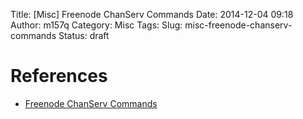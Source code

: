 Title: [Misc] Freenode ChanServ Commands
Date: 2014-12-04 09:18
Author: m157q
Category: Misc
Tags: 
Slug: misc-freenode-chanserv-commands
Status: draft

# References  
  
+ [Freenode ChanServ Commands](https://toxin.jottit.com/freenode_chanserv_commands)  
